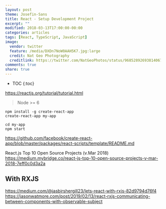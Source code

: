 ```yaml
---
layout: post
theme: Josefin-Sans
title: React - Setup Development Project
excerpt: ""
modified: 2018-03-13T17:00:00-00:00
categories: articles
tags: [React, TypeScript, JavaScript]
image:
  vendor: twitter
  feature: /media/DXDn7NoW0AAH5K7.jpg:large
  credit: Nat Geo Photography‏
  creditlink: https://twitter.com/NatGeoPhotos/status/968528926938140673
comments: true
share: true
---
```


* TOC
{:toc}

https://reactjs.org/tutorial/tutorial.html

> Node >= 6

```
npm install -g create-react-app
create-react-app my-app

cd my-app
npm start
```

https://github.com/facebook/create-react-app/blob/master/packages/react-scripts/template/README.md

React.js Top 10 Open Source Projects (v.Mar 2018)
https://medium.mybridge.co/react-js-top-10-open-source-projects-v-mar-2018-7eff0c0d3a2a

## With RXJS

https://medium.com/@jasbirshergill23/lets-react-with-rxjs-82d9794d76f4
https://jasonwatmore.com/post/2019/02/13/react-rxjs-communicating-between-components-with-observable-subject
